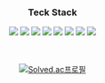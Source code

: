 <div align="center">  

### Teck Stack

<img src="https://img.shields.io/badge/HTML5-E34F26?style=flat&logo=HTML5&logoColor=white" />
<img src="https://img.shields.io/badge/CSS3-1572B6?style=flat&logo=CSS3&logoColor=white" />
<img src="https://img.shields.io/badge/JavaScript-F7DF1E?style=flat&logo=JavaScript&logoColor=white" />
<img src="https://img.shields.io/badge/Python-3776AB?style=flat&logo=Python&logoColor=white" />
<img src="https://img.shields.io/badge/MySQL-4479A1?style=flat&logo=MySQL&logoColor=white" />
<img src="https://img.shields.io/badge/Sequelize-52b0e7?style=flat&logo=Sequelize&logoColor=white" />
<img src="https://img.shields.io/badge/MongoDB-47A248?style=flat&logo=MongoDB&logoColor=white" />
<img src="https://img.shields.io/badge/Mongoose-880000?style=flat&logo=Mongoose&logoColor=white" />

<br/>
<br/>
<br/>

[![Solved.ac프로필](http://mazassumnida.wtf/api/generate_badge?boj=wnvy301)](https://solved.ac/wnvy301)

</div>
